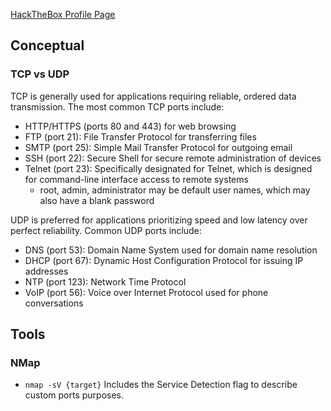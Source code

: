 [HackTheBox Profile Page](https://app.hackthebox.com/users/2141921)

## Conceptual
### TCP vs UDP

TCP is generally used for applications requiring reliable, ordered data transmission. The most common TCP ports include:

* HTTP/HTTPS (ports 80 and 443) for web browsing
* FTP (port 21): File Transfer Protocol for transferring files
* SMTP (port 25): Simple Mail Transfer Protocol for outgoing email
* SSH (port 22): Secure Shell for secure remote administration of devices
* Telnet (port 23): Specifically designated for Telnet, which is designed for command-line interface access to remote systems
  * root, admin, administrator may be default user names, which may also have a blank password

UDP is preferred for applications prioritizing speed and low latency over perfect reliability. Common UDP ports include:

* DNS (port 53): Domain Name System used for domain name resolution
* DHCP (port 67): Dynamic Host Configuration Protocol for issuing IP addresses
* NTP (port 123): Network Time Protocol
* VoIP (port 56): Voice over Internet Protocol used for phone conversations

## Tools
### NMap

* `nmap -sV {target}`  Includes the Service Detection flag to describe custom ports purposes.
